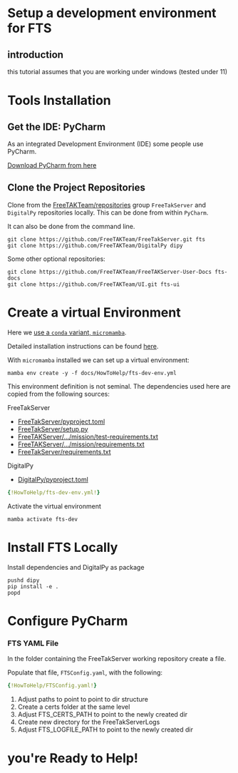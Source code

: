 # Setup a development environment for FTS
## introduction
this tutorial assumes that you are working under windows (tested under 11)

# Tools Installation

## Get the IDE: PyCharm
As an integrated Development Environment (IDE) some people use PyCharm.

[Download PyCharm from here](https://www.jetbrains.com/pycharm/)

## Clone the Project Repositories

Clone from the [FreeTAKTeam/repositories](https://github.com/orgs/FreeTAKTeam/repositories) group
`FreeTakServer` and `DigitalPy` repositories locally.
This can be done from within `PyCharm`. 

It can also be done from the command line.

```shell
git clone https://github.com/FreeTAKTeam/FreeTakServer.git fts
git clone https://github.com/FreeTAKTeam/DigitalPy dipy
```

Some other optional repositories:
```shell
git clone https://github.com/FreeTAKTeam/FreeTAKServer-User-Docs fts-docs
git clone https://github.com/FreeTAKTeam/UI.git fts-ui
```

# Create a virtual Environment

Here we [use a `conda` variant, `micromamba`](https://mamba.readthedocs.io/en/latest/user_guide/micromamba.html).

Detailed installation instructions can be found [here](https://mamba.readthedocs.io/en/latest/installation/micromamba-installation.html).

With `micromamba` installed we can set up a virtual environment:

```shell
mamba env create -y -f docs/HowToHelp/fts-dev-env.yml
```

This environment definition is not seminal.
The dependencies used here are copied from the following sources:

FreeTakServer

* [FreeTakServer/pyproject.toml](https://github.com/FreeTAKTeam/FreeTakServer/pyproject.toml)
* [FreeTakServer/setup.py](https://github.com/FreeTAKTeam/FreeTakServer/setup.py)
* [FreeTAKServer/.../mission/test-requirements.txt](https://github.com/FreeTAKTeam/FreeTakServer/FreeTAKServer/components/extended/mission/test-requirements.txt)
* [FreeTAKServer/.../mission/requirements.txt](https://github.com/FreeTAKTeam/FreeTakServer/FreeTAKServer/components/extended/mission/requirements.txt)
* [FreeTakServer/requirements.txt](https://github.com/FreeTAKTeam/FreeTakServer/requirements.txt)

DigitalPy

* [DigitalPy/pyproject.toml](https://github.com/FreeTAKTeam/DigitalPy/pyproject.toml)

```yaml
{!HowToHelp/fts-dev-env.yml!}
```

Activate the virtual environment
```
mamba activate fts-dev
```
# Install FTS Locally

Install dependencies and DigitalPy as package
```
pushd dipy
pip install -e .
popd
```

# Configure PyCharm

### FTS YAML File
In the  folder containing the FreeTakServer working repository create a file. 
  
Populate that file, `FTSConfig.yaml`, with the following:
```yaml
{!HowToHelp/FTSConfig.yaml!}
```

1. Adjust paths to point to point to dir structure
2. Create a certs folder at the same level
3. Adjust FTS_CERTS_PATH to point to the newly created dir
4. Create new directory for the FreeTakServerLogs
5. Adjust FTS_LOGFILE_PATH to point to the newly created dir

# you're Ready to Help!


